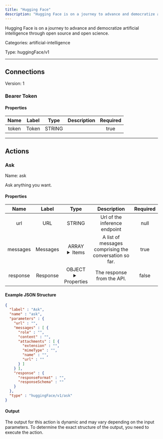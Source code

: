 ```yaml
---
title: "Hugging Face"
description: "Hugging Face is on a journey to advance and democratize artificial intelligence through open source and open science."
---
```


Hugging Face is on a journey to advance and democratize artificial intelligence through open source and open science.


Categories: artificial-intelligence


Type: huggingFace/v1

<hr />



## Connections

Version: 1


### Bearer Token

#### Properties

|      Name       |      Label     |     Type     |     Description     | Required |
|:---------------:|:--------------:|:------------:|:-------------------:|:--------:|
| token | Token | STRING |  | true |





<hr />



## Actions


### Ask
Name: ask

Ask anything you want.

#### Properties

|      Name       |      Label     |     Type     |     Description     | Required |
|:---------------:|:--------------:|:------------:|:-------------------:|:--------:|
| url | URL | STRING | Url of the inference endpoint | null |
| messages | Messages | ARRAY <details> <summary> Items </summary> [{STRING\(role), STRING\(content), [FILE_ENTRY]\(attachments)}] </details> | A list of messages comprising the conversation so far. | true |
| response | Response | OBJECT <details> <summary> Properties </summary> {STRING\(responseFormat), STRING\(responseSchema)} </details> | The response from the API. | false |

#### Example JSON Structure
```json
{
  "label" : "Ask",
  "name" : "ask",
  "parameters" : {
    "url" : "",
    "messages" : [ {
      "role" : "",
      "content" : "",
      "attachments" : [ {
        "extension" : "",
        "mimeType" : "",
        "name" : "",
        "url" : ""
      } ]
    } ],
    "response" : {
      "responseFormat" : "",
      "responseSchema" : ""
    }
  },
  "type" : "huggingFace/v1/ask"
}
```

#### Output

The output for this action is dynamic and may vary depending on the input parameters. To determine the exact structure of the output, you need to execute the action.






